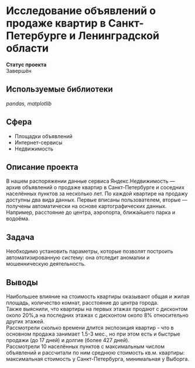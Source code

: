 # Исследование объявлений о продаже квартир в Санкт-Петербурге и Ленинградской области

**Статус проекта**  
Завершён

## Используемые библиотеки  
*pandas, matplotlib*  
  
## Сфера  
  
* Площадки объявлений
* Интернет-сервисы
* Недвижимость
    
## Описание проекта

В нашем распоряжении данные сервиса Яндекс.Недвижимость — архив объявлений о продаже квартир в Санкт-Петербурге и соседних населённых пунктов за несколько лет. 
По каждой квартире на продажу доступны два вида данных. Первые вписаны пользователем, вторые — получены автоматически на основе картографических данных. Например, расстояние до центра, аэропорта, ближайшего парка и водоёма.

## Задача

Необходимо установить параметры, которые позволят построить автоматизированную систему: она отследит аномалии и мошенническую деятельность.  

## Выводы  

Наибольшее влияние на стоимость квартиры оказывают общая и жилая площадь, количество комнат, расстояние до центра города.  
Также выяснили, что квартиры на первых этажах продают с дисконтом около 20%,а на последних этажах с дисконтом около 8% относительно других этажей.  
Рассмотрели сколько времени длится экспозиция квартир - что в основном продажа занимает 1.5-3 мес., но при этом есть и быстрые продажи (до 17 дней) и долгие (более 427 дней).  
Рассмотрели 10 населённых пунктов с максимальным числом объявлений и рассчитали по ним среднюю стоимость кв.м. квартиры: максимальная стоимость у Санкт-Петербурга, минимальная у Выборга.
